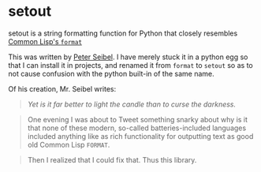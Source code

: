 # setout

setout is a string formatting function for Python that closely resembles
[Common Lisp's `format`](http://www.lispworks.com/documentation/HyperSpec/Body/22_c.htm)

This was written by [Peter
Seibel](https://github.com/gigamonkey/python-format). I have merely
stuck it in a python egg so that I can install it in projects, and
renamed it from `format` to `setout` so as to not cause confusion with
the python built-in of the same name.

Of his creation, Mr. Seibel writes:

> _Yet is it far better to light the candle than to curse the darkness._

> One evening I was about to Tweet something snarky about why is it
that none of these modern, so-called batteries-included languages
included anything like as rich functionality for outputting text as
good old Common Lisp `FORMAT`.

> Then I realized that I could fix that. Thus this library.
